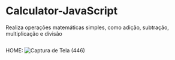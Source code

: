 # Calculator-JavaScript
Realiza operações matemáticas simples, como adição, subtração, multiplicação e divisão


<img scrc= "(https://github.com/Victoria-Belo/Calculator-JavaScript/assets/86816104/0952373b-2e77-4447-88f4-13b34d7649d6)">

HOME:
![Captura de Tela (446)](https://github.com/Victoria-Belo/Calculator-JavaScript/assets/86816104/9e523a9e-f6f7-4a3c-a54a-1696205d7446)
